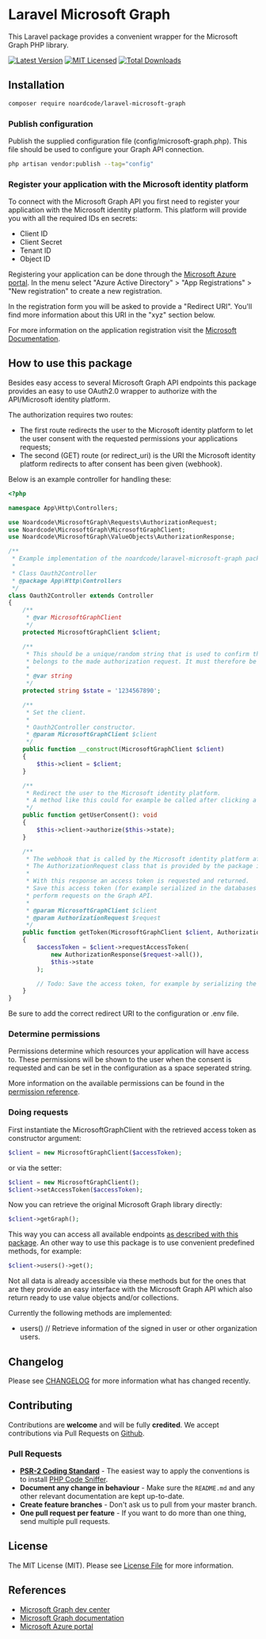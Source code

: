 # Laravel Microsoft Graph
This Laravel package provides a convenient wrapper for the Microsoft Graph PHP library.

[![Latest Version](https://img.shields.io/packagist/v/noardcode/laravel-microsoft-graph.svg?style=flat-square)](https://packagist.org/packages/noardcode/laravel-microsoft-graph)
[![MIT Licensed](https://img.shields.io/badge/license-MIT-brightgreen.svg?style=flat-square)](LICENSE)
[![Total Downloads](https://img.shields.io/packagist/dt/noardcode/laravel-microsoft-graph.svg?style=flat-square)](https://packagist.org/packages/noardcode/laravel-microsoft-graph)

## Installation

```bash
composer require noardcode/laravel-microsoft-graph
```

### Publish configuration

Publish the supplied configuration file (config/microsoft-graph.php). 
This file should be used to configure your Graph API connection.

```bash
php artisan vendor:publish --tag="config"
```

### Register your application with the Microsoft identity platform

To connect with the Microsoft Graph API you first need to register your application with the
Microsoft identity platform. This platform will provide you with all the required IDs en secrets:

* Client ID
* Client Secret
* Tenant ID
* Object ID

Registering your application can be done through the [Microsoft Azure portal](https://portal.azure.com).
In the menu select "Azure Active Directory" > "App Registrations" > "New registration" to create a new registration.

In the registration form you will be asked to provide a "Redirect URI".
You'll find more information about this URI in the "xyz" section below.

For more information on the application registration visit the [Microsoft Documentation](https://docs.microsoft.com/en-us/graph/auth-register-app-v2?context=graph/api/1.0). 

## How to use this package
Besides easy access to several Microsoft Graph API endpoints this package
provides an easy to use OAuth2.0 wrapper to authorize with the API/Microsoft identity platform. 

The authorization requires two routes:
* The first route redirects the user to the Microsoft identity platform to let the user consent with the requested permissions your applications requests;
* The second (GET) route (or redirect_uri) is the URI the Microsoft identity platform redirects to after consent has been given (webhook).

Below is an example controller for handling these:

```php
<?php

namespace App\Http\Controllers;

use Noardcode\MicrosoftGraph\Requests\AuthorizationRequest;
use Noardcode\MicrosoftGraph\MicrosoftGraphClient;
use Noardcode\MicrosoftGraph\ValueObjects\AuthorizationResponse;

/**
 * Example implementation of the noardcode/laravel-microsoft-graph package.
 *
 * Class Oauth2Controller
 * @package App\Http\Controllers
 */
class Oauth2Controller extends Controller
{
    /**
     * @var MicrosoftGraphClient
     */
    protected MicrosoftGraphClient $client;

    /**
     * This should be a unique/random string that is used to confirm the received request on the webhook
     * belongs to the made authorization request. It must therefore be the same in both methods.
     *
     * @var string
     */
    protected string $state = '1234567890';

    /**
     * Set the client.
     *
     * Oauth2Controller constructor.
     * @param MicrosoftGraphClient $client
     */
    public function __construct(MicrosoftGraphClient $client)
    {
        $this->client = $client;
    }

    /**
     * Redirect the user to the Microsoft identity platform.
     * A method like this could for example be called after clicking a button to connect with Microsoft 365.
     */
    public function getUserConsent(): void
    {
        $this->client->authorize($this->state);
    }

    /**
     * The webhook that is called by the Microsoft identity platform after the user has given his/her consent.
     * The AuthorizationRequest class that is provided by the package immidiatly validates the response.
     *
     * With this response an access token is requested and returned.
     * Save this access token (for example serialized in the databases users table) for later usage when you want to
     * perform requests on the Graph API.
     *
     * @param MicrosoftGraphClient $client
     * @param AuthorizationRequest $request
     */
    public function getToken(MicrosoftGraphClient $client, AuthorizationRequest $request)
    {
        $accessToken = $client->requestAccessToken(
            new AuthorizationResponse($request->all()),
            $this->state
        );

        // Todo: Save the access token, for example by serializing the object (serialize($accessToken)).
    }
}
```

Be sure to add the correct redirect URI to the configuration or .env file.

### Determine permissions
Permissions determine which resources your application will have access to.
These permissions will be shown to the user when the consent is requested and can be set
in the configuration as a space seperated string.

More information on the available permissions can be found in the [permission reference](https://docs.microsoft.com/en-us/graph/permissions-reference?context=graph%2Fapi%2F1.0&view=graph-rest-1.0).  

### Doing requests
First instantiate the MicrosoftGraphClient with the retrieved access token as constructor argument:

```php
$client = new MicrosoftGraphClient($accessToken);
```

or via the setter:

```php
$client = new MicrosoftGraphClient();
$client->setAccessToken($accessToken);
```

Now you can retrieve the original Microsoft Graph library directly:

```php
$client->getGraph();
```

This way you can access all available endpoints [as described with this package](https://packagist.org/packages/microsoft/microsoft-graph).
An other way to use this package is to use convenient predefined methods, for example:

```php
$client->users()->get();
```

Not all data is already accessible via these methods but for the ones that are
they provide an easy interface with the Microsoft Graph API which also return
ready to use value objects and/or collections.

Currently the following methods are implemented:
* users() // Retrieve information of the signed in user or other organization users.

## Changelog

Please see [CHANGELOG](CHANGELOG.md) for more information what has changed recently.

## Contributing

Contributions are **welcome** and will be fully **credited**. We accept contributions via Pull Requests on [Github](https://github.com/noardcode/laravel-microsoft-graph).

### Pull Requests

- **[PSR-2 Coding Standard](https://github.com/php-fig/fig-standards/blob/master/accepted/PSR-2-coding-style-guide.md)** - The easiest way to apply the conventions is to install [PHP Code Sniffer](http://pear.php.net/package/PHP_CodeSniffer).
- **Document any change in behaviour** - Make sure the `README.md` and any other relevant documentation are kept up-to-date.
- **Create feature branches** - Don't ask us to pull from your master branch.
- **One pull request per feature** - If you want to do more than one thing, send multiple pull requests.

## License

The MIT License (MIT). Please see [License File](LICENSE) for more information.

## References
* [Microsoft Graph dev center](https://developer.microsoft.com/en-us/graph)
* [Microsoft Graph documentation](https://docs.microsoft.com/en-us/graph/)
* [Microsoft Azure portal](https://portal.azure.com)
